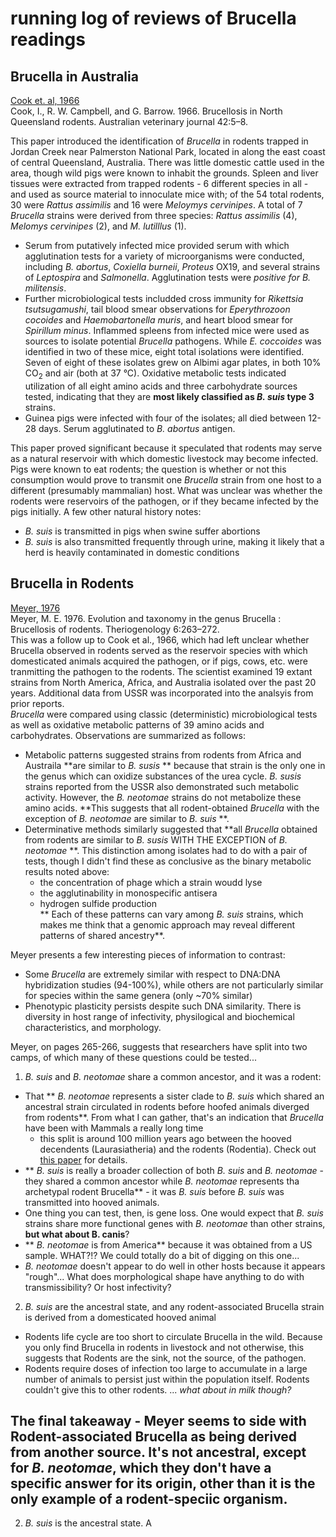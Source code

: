 # running log of reviews of Brucella readings

## Brucella in Australia
[Cook et. al, 1966](http://onlinelibrary.wiley.com/doi/10.1111/j.1751-0813.1966.tb04603.x/abstract)  
Cook, I., R. W. Campbell, and G. Barrow. 1966. Brucellosis in North Queensland rodents. Australian veterinary journal 42:5–8.  

This paper introduced the identification of *Brucella* in rodents trapped in Jordan Creek near Palmerston National Park, located in along the east coast of central Queensland, Australia. There was little domestic cattle used in the area, though wild pigs were known to inhabit the grounds. Spleen and liver tissues were extracted from trapped rodents - 6 different species in all - and used as source material to innoculate mice with; of the 54 total rodents, 30 were *Rattus assimilis* and 16 were *Meloymys cervinipes*. A total of 7 *Brucella* strains were derived from three species: *Rattus assimilis* (4), *Melomys cervinipes* (2), and *M. lutilllus* (1).  

- Serum from putatively infected mice provided serum with which agglutination tests for a variety of microorganisms were conducted, including *B. abortus*, *Coxiella burneii*, *Proteus* OX19, and several strains of *Leptospira* and *Salmonella*. Agglutination tests were *positive for *B. militensis**.  
- Further microbiological tests includded cross immunity for *Rikettsia tsutsugamushi*, tail blood smear observations for *Eperythrozoon cocoides* and *Haemobartonella muris*, and heart blood smear for *Spirillum minus*. Inflammed spleens from infected mice were used as sources to isolate potential *Brucella* pathogens. While *E. coccoides* was identified in two of these mice, eight total isolations were identified. Seven of eight of these isolates grew on Albimi agar plates, in both 10% CO<sub>2</sub> and air (both at 37 °C). Oxidative metabolic tests indicated utilization of all eight amino acids and three carbohydrate sources tested, indicating that they are **most likely classified as *B. suis* type 3** strains.  
- Guinea pigs were infected with four of the isolates; all died between 12-28 days. Serum agglutinated to *B. abortus* antigen.

This paper proved significant because it speculated that rodents may serve as a natural reservoir with which domestic livestock may become infected. Pigs were known to eat rodents; the question is whether or not this consumption would prove to transmit one *Brucella* strain from one host to a different (presumably mammalian) host. What was unclear was whether the rodents were reservoirs of the pathogen, or if they became infected by the pigs initially. A few other natural history notes: 
- *B. suis* is transmitted in pigs when swine suffer abortions
- *B. suis* is also transmitted frequently through urine, making it likely that a herd is heavily contaminated in domestic conditions

## Brucella in Rodents
[Meyer, 1976](http://www.sciencedirect.com/science/article/pii/0093691X76900194)  
Meyer, M. E. 1976. Evolution and taxonomy in the genus Brucella : Brucellosis of rodents. Theriogenology 6:263–272.  
This was a follow up to Cook et al., 1966, which had left unclear whether Brucella observed in rodents served as the reservoir species with which domesticated animals acquired the pathogen, or if pigs, cows, etc. were tranmitting the pathogen to the rodents. The scientist examined 19 extant strains from North America, Africa, and Australia isolated over the past 20 years. Additional data from USSR was incorporated into the analsyis from prior reports.  
*Brucella* were compared using classic (deterministic) microbiological tests as well as oxidative metabolic patterns of 39 amino acids and carbohydrates. Observations are summarized as follows:
- Metabolic patterns suggested strains from rodents from Africa and Austraila **are similar to *B. susis* ** because that strain is the only one in the genus which can oxidize substances of the urea cycle. *B. susis* strains reported from the USSR also demonstrated such metabolic activity. However, the *B. neotomae* strains do not metabolize these amino acids. **This suggests that all rodent-obtained *Brucella* with the exception of *B. neotomae* are similar to *B. suis* **.
- Determinative methods similarly suggested that **all *Brucella* obtained from rodents are similar to *B. susis* WITH THE EXCEPTION of *B. neotomae* **. This distinction among isolates had to do with a pair of tests, though I didn't find these as conclusive as the binary metabolic results noted above:
  - the concentration of phage which a strain woudd lyse
  - the agglutinability in monospecific antisera
  - hydrogen sulfide production  
** Each of these patterns can vary among *B. suis* strains, which makes me think that a genomic approach may reveal different patterns of shared ancestry**.  

Meyer presents a few interesting pieces of information to contrast:  
- Some *Brucella* are extremely similar with respect to DNA:DNA hybridization studies (94-100%), while others are not particularly similar for species within the same genera (only ~70% similar)
- Phenotypic plasticity persists despite such DNA similarity. There is diversity in host range of infectivity, physilogical and biochemical characteristics, and morphology.

Meyer, on pages 265-266, suggests that researchers have split into two camps, of which many of these questions could be tested...    
1) *B. suis* and *B. neotomae* share a common ancestor, and it was a rodent:  
- That ** *B. neotomae* represents a sister clade to *B. suis* which shared an ancestral strain circulated in rodents before hoofed animals diverged from rodents**. From what I can gather, that's an indication that *Brucella* have been with Mammals a really long time
  - this split is around 100 million years ago between the hooved decendents (Laurasiatheria) and the rodents (Rodentia). Check out [this paper](http://www.utheria.org/uploads/nature05634.pdf) for details. 
-  ** *B. suis* is really a broader collection of both *B. suis* and *B. neotomae* - they shared a common ancestor while *B. neotomae* represents tha archetypal rodent Brucella** - it was *B. suis* before *B. suis* was transmitted into hooved animals. 
  - One thing you can test, then, is gene loss. One would expect that *B. suis* strains share more functional genes with *B. neotomae* than other strains, **but what about B. canis**?
- ** *B. neotomae* is from America** because it was obtained from a US sample. WHAT?!? We could totally do a bit of digging on this one...
- *B. neotomae* doesn't appear to do well in other hosts because it appears "rough"... What does morphological shape have anything to do with transmissibility? Or host infectivity?  

2) *B. suis* are the ancestral state, and any rodent-associated Brucella strain is derived from a domesticated hooved animal
- Rodents life cycle are too short to circulate Brucella in the wild. Because you only find Brucella in rodents in livestock and not otherwise, this suggests that Rodents are the sink, not the source, of the pathogen.
- Rodents require doses of infection too large to accumulate in a large number of animals to persist just within the population itself. Rodents couldn't give this to other rodents. ... *what about in milk though?*  

**The final takeaway** - Meyer seems to side with Rodent-associated Brucella as being derived from another source. It's not ancestral, except for *B. neotomae*, which they don't have a specific answer for its origin, other than it is the only example of a rodent-speciic organism.  
- 

2) *B. suis* is the ancestral state. A
